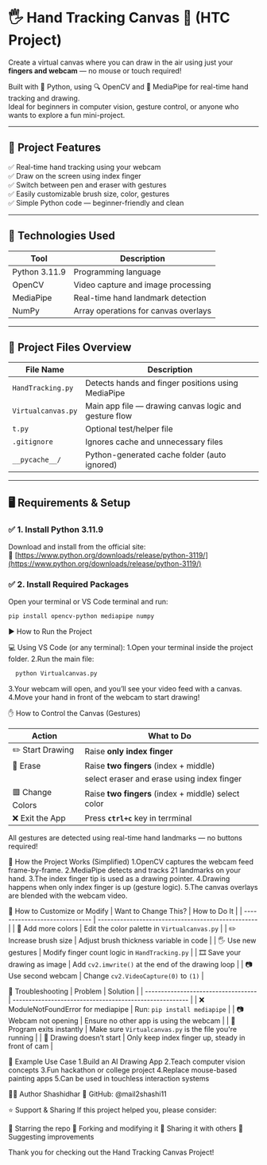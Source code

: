 # 🖐️ Hand Tracking Canvas 🎨 (HTC Project)

Create a virtual canvas where you can draw in the air using just your **fingers and webcam** — no mouse or touch required!

Built with 🐍 Python, using 🔍 OpenCV and 🤚 MediaPipe for real-time hand tracking and drawing.  
Ideal for beginners in computer vision, gesture control, or anyone who wants to explore a fun mini-project.

---

## 📌 Project Features

✅ Real-time hand tracking using your webcam  
✅ Draw on the screen using index finger  
✅ Switch between pen and eraser with gestures  
✅ Easily customizable brush size, color, gestures  
✅ Simple Python code — beginner-friendly and clean

---

## 🧠 Technologies Used

| Tool        | Description                            |
|-------------|----------------------------------------|
| Python 3.11.9| Programming language                  |
| OpenCV      | Video capture and image processing     |
| MediaPipe   | Real-time hand landmark detection      |
| NumPy       | Array operations for canvas overlays   |

---

## 📁 Project Files Overview

| File Name           | Description                                           |
|---------------------|-------------------------------------------------------|
| `HandTracking.py`   | Detects hands and finger positions using MediaPipe    |
| `Virtualcanvas.py`  | Main app file — drawing canvas logic and gesture flow |
| `t.py`              | Optional test/helper file                             |
| `.gitignore`        | Ignores cache and unnecessary files                   |
| `__pycache__/`      | Python-generated cache folder (auto ignored)          |

---

## 🖥️ Requirements & Setup

### ✅ 1. Install Python 3.11.9  
Download and install from the official site:  
🔗 [https://www.python.org/downloads/release/python-3119/](https://www.python.org/downloads/release/python-3119/)

### ✅ 2. Install Required Packages  
Open your terminal or VS Code terminal and run:
```bash
pip install opencv-python mediapipe numpy

```
▶️ How to Run the Project

💻 Using VS Code (or any terminal):
1.Open your terminal inside the project folder.
2.Run the main file:

```bash
  python Virtualcanvas.py
 ```
3.Your webcam will open, and you’ll see your video feed with a canvas.
4.Move your hand in front of the webcam to start drawing!

✋ How to Control the Canvas (Gestures)

| Action           | What to Do                                   |
| ---------------- | -------------------------------------------- |
| ✏️ Start Drawing | Raise **only index finger**                  |
| 🧽 Erase         | Raise **two fingers** (index + middle) 
|                   | select eraser and erase using index finger  |
| 🟥 Change Colors | Raise **two fingers** (index + middle) select color  |
| ❌ Exit the App   | Press **`ctrl+c`** key in terrminal |
All gestures are detected using real-time hand landmarks — no buttons required!

🧠 How the Project Works (Simplified)
1.OpenCV captures the webcam feed frame-by-frame.
2.MediaPipe detects and tracks 21 landmarks on your hand.
3.The index finger tip is used as a drawing pointer.
4.Drawing happens when only index finger is up (gesture logic).
5.The canvas overlays are blended with the webcam video.

🧰 How to Customize or Modify
| Want to Change This?           | How to Do It                                       |
| ------------------------------ | -------------------------------------------------- |
| 🎨 Add more colors             | Edit the color palette in `Virtualcanvas.py`       |
| ✏️ Increase brush size         | Adjust brush thickness variable in code            |
| 🖐️ Use new gestures           | Modify finger count logic in `HandTracking.py`     |
| 🎞️ Save your drawing as image | Add `cv2.imwrite()` at the end of the drawing loop |
| 📷 Use second webcam           | Change `cv2.VideoCapture(0)` to `(1)`              |

🧯 Troubleshooting
| Problem                             | Solution                                                |
| ----------------------------------- | ------------------------------------------------------- |
| ❌ ModuleNotFoundError for mediapipe | Run: `pip install mediapipe`                            |
| 📷 Webcam not opening               | Ensure no other app is using the webcam                 |
| 🛑 Program exits instantly          | Make sure `Virtualcanvas.py` is the file you're running |
| 🤚 Drawing doesn’t start            | Only keep index finger up, steady in front of cam       |

🧪 Example Use Case
1.Build an AI Drawing App
2.Teach computer vision concepts
3.Fun hackathon or college project
4.Replace mouse-based painting apps
5.Can be used in touchless interaction systems 

👨‍💻 Author
Shashidhar
🔗 GitHub: @mail2shashi11

⭐ Support & Sharing
If this project helped you, please consider:

🌟 Starring the repo
🍴 Forking and modifying it
📢 Sharing it with others
💬 Suggesting improvements

Thank you for checking out the Hand Tracking Canvas Project!


